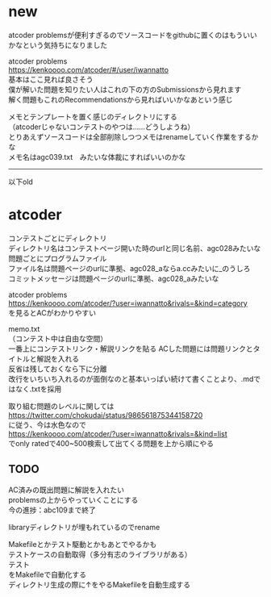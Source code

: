 # new
atcoder problemsが便利すぎるのでソースコードをgithubに置くのはもういいかなという気持ちになりました  

atcoder problems  
https://kenkoooo.com/atcoder/#/user/iwannatto  
基本はここ見れば良さそう  
僕が解いた問題を知りたい人はこれの下の方のSubmissionsから見れます  
解く問題もこれのRecommendationsから見ればいいかなあという感じ  

メモとテンプレートを置く感じのディレクトリにする  
（atcoderじゃないコンテストのやつは……どうしようね）  
とりあえずソースコードは全部削除しつつメモはrenameしていく作業をするかな  
メモ名はagc039.txt　みたいな体裁にすればいいのかな  

---

以下old  

# atcoder
コンテストごとにディレクトリ  
ディレクトリ名はコンテストページ開いた時のurlと同じ名前、agc028みたいな  
問題ごとにプログラムファイル  
ファイル名は問題ページのurlに準拠、agc028_aならa.ccみたいに_のうしろ  
コミットメッセージは問題ページのurlに準拠、agc028_aみたいな

atcoder problems  
https://kenkoooo.com/atcoder/?user=iwannatto&rivals=&kind=category  
を見るとACがわかりやすい

memo.txt  
（コンテスト中は自由な空間）  
一番上にコンテストリンク・解説リンクを貼る
ACした問題には問題リンクとタイトルと解説を入れる  
反省は残しておくなら下に分離  
改行をいちいち入れるのが面倒なのと基本いっぱい続けて書くことより、.mdではなく.txtを採用

取り組む問題のレベルに関しては  
https://twitter.com/chokudai/status/986561875344158720  
に従う、今は水色なので  
https://kenkoooo.com/atcoder/?user=iwannatto&rivals=&kind=list  
でonly ratedで400~500検索して出てくる問題を上から順にやる  

## TODO

AC済みの既出問題に解説を入れたい  
problemsの上からやっていくことにする  
今の進捗：abc109まで終了  

libraryディレクトリが埋もれているのでrename  

Makefileとかテスト駆動とかもあとでやるかも  
テストケースの自動取得（多分有志のライブラリがある）  
テスト  
をMakefileで自動化する  
ディレクトリ生成の際に↑をやるMakefileを自動生成する  
